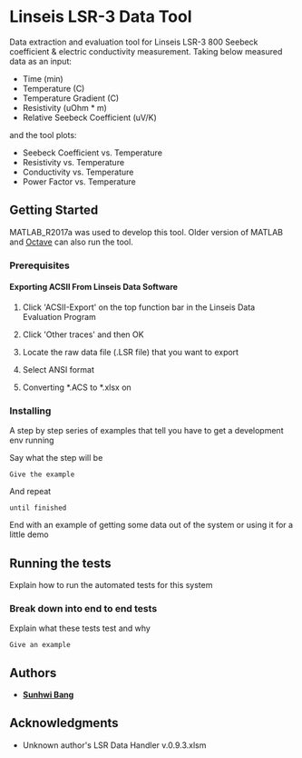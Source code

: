# Linseis LSR-3 Data Tool
Data extraction and evaluation tool for Linseis LSR-3 800 Seebeck coefficient &amp; electric conductivity measurement. Taking below measured data as an input:

* Time (min)
* Temperature (C)
* Temperature Gradient (C)
* Resistivity (uOhm * m)
* Relative Seebeck Coefficient (uV/K)

and the tool plots:

* Seebeck Coefficient vs. Temperature
* Resistivity vs. Temperature
* Conductivity vs. Temperature
* Power Factor vs. Temperature

## Getting Started

MATLAB_R2017a was used to develop this tool. Older version of MATLAB and [Octave](https://www.gnu.org/software/octave/) can also run the tool.

### Prerequisites

#### Exporting ACSII From Linseis Data Software

1. Click 'ACSII-Export' on the top function bar in the Linseis Data Evaluation Program

2. Click 'Other traces' and then OK

3. Locate the raw data file (.LSR file) that you want to export

4. Select ANSI format

5. Converting *.ACS to *.xlsx on   

### Installing

A step by step series of examples that tell you have to get a development env running

Say what the step will be

```
Give the example
```

And repeat

```
until finished
```

End with an example of getting some data out of the system or using it for a little demo

## Running the tests

Explain how to run the automated tests for this system

### Break down into end to end tests

Explain what these tests test and why

```
Give an example
```

## Authors

* [**Sunhwi Bang**](https://github.com/SunhwiBang)

## Acknowledgments

* Unknown author's LSR Data Handler v.0.9.3.xlsm
